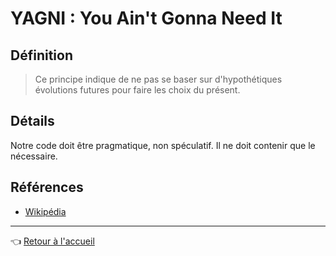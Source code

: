 # YAGNI : You Ain't Gonna Need It

## Définition

> Ce principe indique de ne pas se baser sur d'hypothétiques évolutions futures pour faire les choix du présent.

## Détails

Notre code doit être pragmatique, non spéculatif. Il ne doit contenir que le nécessaire.

## Références

* [Wikipédia](https://fr.wikipedia.org/wiki/YAGNI)

---
:point_left: [Retour à l'accueil](README.md)

